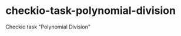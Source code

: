 checkio-task-polynomial-division
================================

Checkio task "Polynomial Division"
